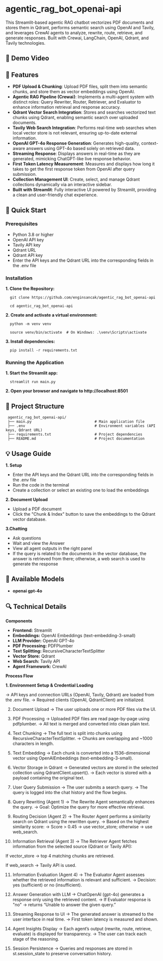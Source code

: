 # agentic_rag_bot_openai-api
This Streamlit-based agentic RAG chatbot vectorizes PDF documents and stores them in Qdrant, performs semantic search using OpenAI and Tavily, and leverages CrewAI agents to analyze, rewrite, route, retrieve, and generate responses. Built with Crewai, LangChain, OpenAI, Qdrant, and Tavily technologies.
## 🎥 Demo Video

## 🌟 Features  

- **PDF Upload & Chunking**: Upload PDF files, split them into semantic chunks, and store them as vector embeddings using OpenAI.  
- **Agentic RAG Pipeline (Crewai)**: Implements a multi-agent system with distinct roles: Query Rewriter, Router, Retriever, and Evaluator to enhance information retrieval and response accuracy. 
- **Qdrant Vector Search Integration**: Stores and searches vectorized text chunks using Qdrant, enabling semantic search over uploaded documents.  
- **Tavily Web Search Integration**: Performs real-time web searches when local vector store is not relevant, ensuring up-to-date external information.
- **OpenAI GPT-4o Response Generation**: Generates high-quality, context-aware answers using GPT-4o based solely on retrieved data.
- **Streaming Response**: Displays answers in real-time as they are generated, mimicking ChatGPT-like live response behavior.  
- **First Token Latency Measurement**: Measures and displays how long it takes to get the first response token from OpenAI after query submission.  
- **Collection Management UI**: Create, select, and manage Qdrant collections dynamically via an interactive sidebar.  
- **Built with Streamlit**: Fully interactive UI powered by Streamlit, providing a clean and user-friendly chat experience. 


## 🚀 Quick Start
### Prerequisites
- Python 3.8 or higher
- OpenAI API key
- Tavily API key
- Qdrant URL
- Qdrant API key
- Enter the API keys and the Qdrant URL into the corresponding fields in the .env file
  
### Installation

**1️. Clone the Repository:**

      git clone https://github.com/enginsancak/agentic_rag_bot_openai-api

      cd agentic_rag_bot_openai-api

**2. Create and activate a virtual environment:**
   
      python -m venv venv

      source venv/bin/activate  # On Windows: .\venv\Scripts\activate

**3. Install dependencies:**

      pip install -r requirements.txt

### Running the Application

**1. Start the Streamlit app:**

      streamlit run main.py

**2. Open your browser and navigate to http://localhost:8501**

## 📁 Project Structure

     agentic_rag_bot_openai-api/
     ├── main.py                             # Main application file
     ├── .env                                # Environment variables (API keys, Qdrant URL)
     ├── requirements.txt                    # Project dependencies
     ├── README.md                           # Project documentation
     

## 💡 Usage Guide

**1. Setup**
- Enter the API keys and the Qdrant URL into the corresponding fields in the .env file
- Run the code in the terminal
- Create a collection or select an existing one to load the embeddings

**2. Document Upload**
- Upload a PDF document
- Click the "Chunk & Index" button to save the embeddings to the Qdrant vector database.

**3.Chatting**
- Ask questions
- Wait and view the Answer
- View all agent outputs in the right panel
- If the query is related to the documents in the vector database, the answer is retrieved from there; otherwise, a web search is used to generate the response

## 🔧 Available Models
- **openai gpt-4o**

## 🔍 Technical Details
**Components**
- **Frontend:** Streamlit
- **Embeddings:** OpenAI Embeddings (text-embedding-3-small)
- **LLM Provider:** OpenAI GPT-4o
- **PDF Processing:** PDFPlumber
- **Text Splitting:** RecursiveCharacterTextSplitter
- **Vector Store:** Qdrant
- **Web Search:** Tavily API
- **Agent Framework:** CrewAI

**Process Flow**

**1. Environment Setup & Credential Loading**

→ API keys and connection URLs (OpenAI, Tavily, Qdrant) are loaded from the .env file.
→ Required clients (OpenAI, QdrantClient) are initialized.

2. Document Upload
→ The user uploads one or more PDF files via the UI.

3. PDF Processing
→ Uploaded PDF files are read page-by-page using pdfplumber.
→ All text is merged and converted into clean plain text.

4. Text Chunking
→ The full text is split into chunks using RecursiveCharacterTextSplitter.
→ Chunks are overlapping and ~1000 characters in length.

5. Text Embedding
→ Each chunk is converted into a 1536-dimensional vector using OpenAIEmbeddings (text-embedding-3-small).

6. Vector Storage in Qdrant
→ Generated vectors are stored in the selected collection using QdrantClient.upsert().
→ Each vector is stored with a payload containing the original text.

7. User Query Submission
→ The user submits a search query.
→ The query is logged into the chat history and the flow begins.

8. Query Rewriting (Agent 1)
→ The Rewrite Agent semantically enhances the query.
→ Goal: Optimize the query for more effective retrieval.

9. Routing Decision (Agent 2)
→ The Router Agent performs a similarity search on Qdrant using the rewritten query.
→ Based on the highest similarity score:
→ Score > 0.45 → use vector_store; otherwise → use web_search.

10. Information Retrieval (Agent 3)
→ The Retriever Agent fetches information from the selected source (Qdrant or Tavily API):

If vector_store → top 4 matching chunks are retrieved.

If web_search → Tavily API is used.

11. Information Evaluation (Agent 4)
→ The Evaluator Agent assesses whether the retrieved information is relevant and sufficient.
→ Decision: yes (sufficient) or no (insufficient).

12. Answer Generation with LLM
→ ChatOpenAI (gpt-4o) generates a response only using the retrieved content.
→ If Evaluator response is "no" → returns “Unable to answer the given query.”

13. Streaming Response to UI
→ The generated answer is streamed to the user interface in real time.
→ First token latency is measured and shown.

14. Agent Insights Display
→ Each agent’s output (rewrite, route, retrieve, evaluate) is displayed for transparency.
→ The user can track each stage of the reasoning.

15. Session Persistence
→ Queries and responses are stored in st.session_state to preserve conversation history.




